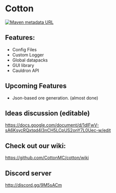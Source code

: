 # Cotton

[![Maven metadata URL](https://img.shields.io/maven-metadata/v/http/server.bbkr.space:8081/artifactory/libs-snapshot/io/github/cottonmc/cotton/maven-metadata.xml.svg)](http://server.bbkr.space:8081/artifactory/libs-snapshot/io/github/cottonmc/cotton)

## Features:
- Config Files
- Custom Logger
- Global datapacks
- GUI library
- Cauldron API

## Upcoming Features
- Json-based ore generation. (almost done)

## Ideas discussion (editable)

https://docs.google.com/document/d/1dlFwV-sA6KsycRQxtqd4l3nCH5LCpUS2onY7L0Uec-w/edit

## Check out our wiki:
https://github.com/CottonMC/cotton/wiki

## Discord server
http://discord.gg/9M5sACm
